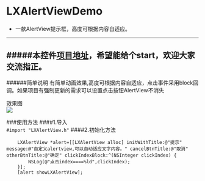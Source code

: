 # LXAlertViewDemo
* 一款AlertView提示框，高度可根据内容自适应。

---
#####本控件[项目地址](https://github.com/xinge1/LXAlertViewDemo)，希望能给个start，欢迎大家交流指正。
<br>
---
######简单说明
有简单动画效果,高度可根据内容自适应，点击事件采用block回调。如果项目有强制更新的需求可以设置点击按钮AlertView不消失
<br>

效果图<br>
![](http://upload-images.jianshu.io/upload_images/292993-64876408eb4e9ad1.gif?imageMogr2/auto-orient/strip)

###使用方法
####1.导入<br>
```#import "LXAlertView.h"```
####2.初始化方法<br>
```
    LXAlertView *alert=[[LXAlertView alloc] initWithTitle:@"提示" message:@"自定义alertview,可以自动适应文字内容。" cancelBtnTitle:@"取消" otherBtnTitle:@"确定" clickIndexBlock:^(NSInteger clickIndex) {
        NSLog(@"点击index====%ld",clickIndex);
    }];
    [alert showLXAlertView];

```
